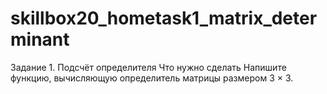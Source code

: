 # skillbox20_hometask1_matrix_determinant
Задание 1. Подсчёт определителя Что нужно сделать Напишите функцию, вычисляющую определитель матрицы размером 3 × 3.
